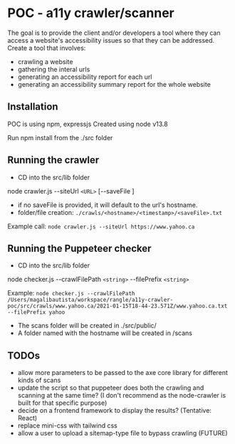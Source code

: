 # POC - a11y crawler/scanner
The goal is to provide the client and/or developers a tool where they can access a website's accessibility issues so that they can be addressed.
Create a tool that involves:
- crawling a website
- gathering the interal urls
- generating an accessibility report for each url
- generating an accessibility summary report for the whole website 

## Installation
POC is using npm, expressjs
Created using node v13.8

Run npm install from the ./src folder

## Running the crawler
- CD into the src/lib folder

node crawler.js --siteUrl `<URL>` [--saveFile <string>]

- if no saveFile is provided, it will default to the url's hostname.
- folder/file creation:  `./crawls/<hostname>/<timestamp>/<saveFile>.txt`

Example call: `node crawler.js --siteUrl https://www.yahoo.ca`

## Running the Puppeteer checker
- CD into the src/lib folder

node checker.js --crawlFilePath `<string>` --filePrefix `<string>`

Example: `node checker.js --crawlFilePath /Users/magalibautista/workspace/rangle/a11y-crawler-poc/src/crawls/www.yahoo.ca/2021-01-15T18-44-23.571Z/www.yahoo.ca.txt --filePrefix yahoo`

- The scans folder will be created in ./src/public/ 
- A folder named with the hostname will be created in /scans

## TODOs
- allow more parameters to be passed to the axe core library for different kinds of scans
- update the script so that puppeteer does both the crawling and scanning at the same time? (I don't recommend as the node-crawler is built for that specific purpose)
- decide on a frontend framework to display the results? (Tentative: React)
- replace mini-css with tailwind css
- allow a user to upload a sitemap-type file to bypass crawling (FUTURE)
